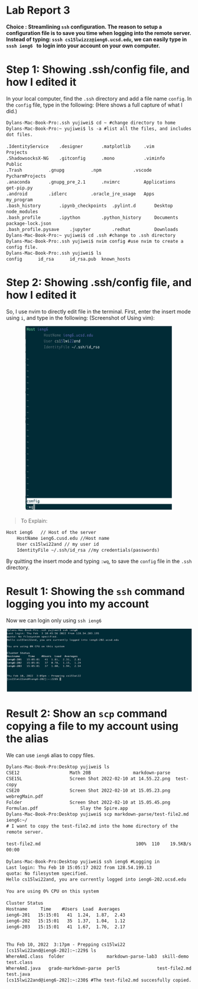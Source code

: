 # **Lab Report 3**

**Choice : Streamlining ```ssh``` configuration. The reason to setup a configuration file is to save you time when logging into the remote server. Instead of typing: ```sssh cs15lwizzz@ieng6.ucsd.edu```, we can easily type in ```sssh ieng6 ``` to login into  your account on your own computer.** 

# **Step 1: Showing .ssh/config file, and how I edited it**
In your local computer, find the ```.ssh``` directory and add a file name ```config```. In the ```config``` file, type in the following: (Here shows a full capture of what I did.)

```
Dylans-Mac-Book-Pro:.ssh yujiwei$ cd ~ #change directory to home
Dylans-Mac-Book-Pro:~ yujiwei$ ls -a #list all the files, and includes dot files.

.IdentityService	.designer		.matplotlib		.vim			Projects
.ShadowsocksX-NG	.gitconfig		.mono			.viminfo		Public
.Trash			.gnupg			.npm			.vscode			PycharmProjects
.anaconda		.gnupg_pre_2.1		.nvimrc			Applications		get-pip.py
.android		.idlerc			.oracle_jre_usage	Apps			my_program
.bash_history		.ipynb_checkpoints	.pylint.d		Desktop			node_modules
.bash_profile		.ipython		.python_history		Documents		package-lock.json
.bash_profile.pysave	.jupyter		.redhat			Downloads
Dylans-Mac-Book-Pro:~ yujiwei$ cd .ssh #change to .ssh directory
Dylans-Mac-Book-Pro:.ssh yujiwei$ nvim config #use nvim to create a config file.
Dylans-Mac-Book-Pro:.ssh yujiwei$ ls
config		id_rsa		id_rsa.pub	known_hosts
```


# **Step 2: Showing .ssh/config file, and how I edited it**

So, I use nvim to directly edit file in the terminal. First, enter the insert mode using ``` i ```, and type in the following:
(Screenshot of Using vim):
<p align="center">
  <img width="400" height="500" src="images/lab-week6-p1.png">
</p>


>  To Explain:
```
Host ieng6   // Host of the server
	HostName ieng6.cusd.edu //Host name
	User cs15lwi22and // my user id
	IdentityFile ~/.ssh/id_rsa //my credentials(passwords)
```
By quitting the insert mode and typing ```:wq```, to save the ```config``` file in the ```.ssh``` directory.


# **Result 1: Showing the ```ssh``` command logging you into my account**
Now we can login only using ```ssh ieng6```
<p align="center">
  <img width="500" height="170" src="images/lab-week6-p2.PNG">
</p>



# **Result 2: Show an ```scp``` command copying a file to my account using the alias**
We can use ```ieng6``` alias to copy files.
```
Dylans-Mac-Book-Pro:Desktop yujiwei$ ls
CSE12					Math 20B				markdown-parse
CSE15L					Screen Shot 2022-02-10 at 14.55.22.png	test-copy
CSE20					Screen Shot 2022-02-10 at 15.05.23.png	webregMain.pdf
Folder					Screen Shot 2022-02-10 at 15.05.45.png
Formulas.pdf				Slay the Spire.app
Dylans-Mac-Book-Pro:Desktop yujiwei$ scp markdown-parse/test-file2.md ieng6:~/ 
# I want to copy the test-file2.md into the home directory of the remote server.

test-file2.md                                    100%  110    19.5KB/s   00:00

Dylans-Mac-Book-Pro:Desktop yujiwei$ ssh ieng6 #Logging in
Last login: Thu Feb 10 15:05:17 2022 from 128.54.199.13
quota: No filesystem specified.
Hello cs15lwi22and, you are currently logged into ieng6-202.ucsd.edu

You are using 0% CPU on this system

Cluster Status
Hostname     Time    #Users  Load  Averages
ieng6-201   15:15:01   41  1.24,  1.87,  2.43
ieng6-202   15:15:01   35  1.37,  1.04,  1.12
ieng6-203   15:15:01   41  1.67,  1.76,  2.17


Thu Feb 10, 2022  3:17pm - Prepping cs15lwi22
[cs15lwi22and@ieng6-202]:~:229$ ls
WhereAmI.class  folder                markdown-parse-lab3  skill-demo     test.class
WhereAmI.java   grade-markdown-parse  perl5              test-file2.md  test.java
[cs15lwi22and@ieng6-202]:~:230$ #The test-file2.md succesfully copied.
```

